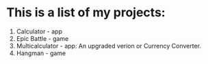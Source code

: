 # This is a list of my projects:

1. Calculator - app
2. Epic Battle - game
3. Multicalculator - app: An upgraded verion or Currency Converter.
4. Hangman - game
